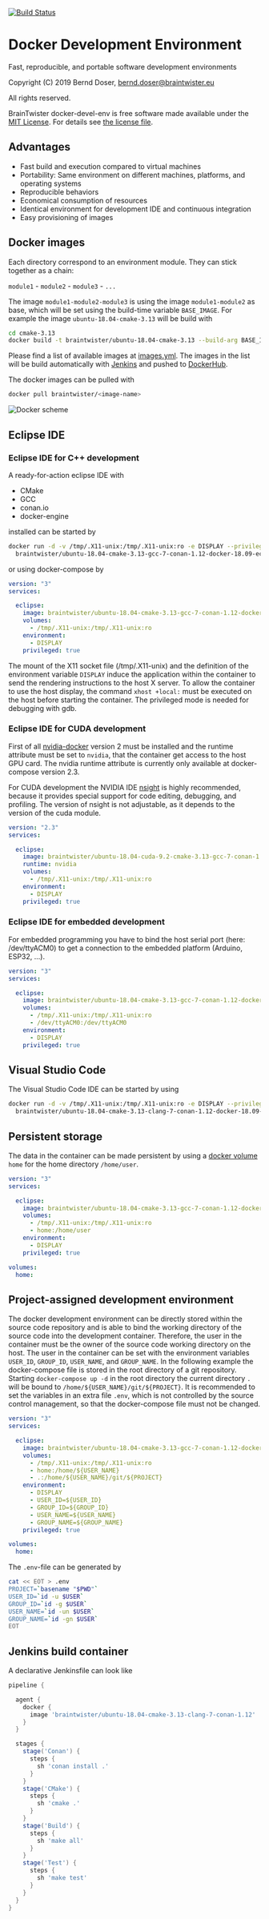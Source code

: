 [![Build Status](https://jenkins.braintwister.eu/buildStatus/icon?job=BrainTwister/docker-devel-env/master)](https://jenkins.braintwister.eu/job/BrainTwister/job/docker-devel-env/job/master/)

# Docker Development Environment

Fast, reproducible, and portable software development environments

Copyright (C) 2019 Bernd Doser, <bernd.doser@braintwister.eu>

All rights reserved.

BrainTwister docker-devel-env is free software made available under the [MIT License](http://opensource.org/licenses/MIT).
For details see [the license file](LICENSE).


## Advantages

 * Fast build and execution compared to virtual machines
 * Portability: Same environment on different machines, platforms, and operating systems
 * Reproducible behaviors
 * Economical consumption of resources
 * Identical environment for development IDE and continuous integration
 * Easy provisioning of images 


## Docker images

Each directory correspond to an environment module. They can stick together as
a chain:

`module1` - `module2` - `module3` - `...`

The image `module1-module2-module3` is using the image `module1-module2` as
base, which will be set using the build-time variable `BASE_IMAGE`. For
example the image `ubuntu-18.04-cmake-3.13` will be build with

```bash
cd cmake-3.13
docker build -t braintwister/ubuntu-18.04-cmake-3.13 --build-arg BASE_IMAGE=braintwister/ubuntu-18.04 .
```

Please find a list of available images at [images.yml](images.yml).
The images in the list will be build automatically with
[Jenkins](https://jenkins.braintwister.eu/job/BrainTwister/job/docker-devel-env/)
and pushed to [DockerHub](https://hub.docker.com/u/braintwister/dashboard/).

The docker images can be pulled with

```bash
docker pull braintwister/<image-name>
```

![Docker scheme](https://braintwister.eu/images/docker-devel-env.jpg?)

## Eclipse IDE
### Eclipse IDE for C++ development

A ready-for-action eclipse IDE with 

 * CMake
 * GCC
 * conan.io
 * docker-engine

installed can be started by

```bash
docker run -d -v /tmp/.X11-unix:/tmp/.X11-unix:ro -e DISPLAY --privileged \
  braintwister/ubuntu-18.04-cmake-3.13-gcc-7-conan-1.12-docker-18.09-eclipse-cpp-2018-12
```

or using docker-compose by

```yaml
version: "3"
services:

  eclipse:
    image: braintwister/ubuntu-18.04-cmake-3.13-gcc-7-conan-1.12-docker-18.09-eclipse-cpp-2018-12
    volumes:
      - /tmp/.X11-unix:/tmp/.X11-unix:ro
    environment:
      - DISPLAY
    privileged: true
```

The mount of the X11 socket file (/tmp/.X11-unix) and the definition of the
environment variable `DISPLAY` induce the application within the container to
send the rendering instructions to the host X server. To allow the container to
use the host display, the command `xhost +local:` must be executed on the host
before starting the container. The privileged mode is needed for debugging with
gdb.


### Eclipse IDE for CUDA development

First of all [nvidia-docker](https://github.com/NVIDIA/nvidia-docker) version 2
must be installed and the runtime attribute must be set to `nvidia`, that the
container get access to the host GPU card. The nvidia runtime attribute is
currently only available at docker-compose version 2.3.

For CUDA development the NVIDIA IDE
[nsight](https://developer.nvidia.com/nsight-eclipse-edition) is highly
recommended, because it provides special support for code editing, debugging,
and profiling. The version of nsight is not adjustable, as it depends to the
version of the cuda module.

```yaml
version: "2.3"
services:

  eclipse:
    image: braintwister/ubuntu-18.04-cuda-9.2-cmake-3.13-gcc-7-conan-1.12-nsight
    runtime: nvidia
    volumes:
      - /tmp/.X11-unix:/tmp/.X11-unix:ro
    environment:
      - DISPLAY
    privileged: true
```


### Eclipse IDE for embedded development

For embedded programming you have to bind the host serial port (here:
/dev/ttyACM0) to get a connection to the embedded platform (Arduino, ESP32,
...).

```yaml
version: "3"
services:

  eclipse:
    image: braintwister/ubuntu-18.04-cmake-3.13-gcc-7-conan-1.12-docker-18.09-eclipse-cpp-2018-12
    volumes:
      - /tmp/.X11-unix:/tmp/.X11-unix:ro
      - /dev/ttyACM0:/dev/ttyACM0
    environment:
      - DISPLAY
    privileged: true
```

## Visual Studio Code

The Visual Studio Code IDE can be started by using

```bash
docker run -d -v /tmp/.X11-unix:/tmp/.X11-unix:ro -e DISPLAY --privileged \
  braintwister/ubuntu-18.04-cmake-3.13-clang-7-conan-1.12-docker-18.09-vscode-1.32
```


## Persistent storage

The data in the container can be made persistent by using a [docker
volume](https://docs.docker.com/storage/volumes/) `home` for the home directory
`/home/user`.

```yaml
version: "3"
services:

  eclipse:
    image: braintwister/ubuntu-18.04-cmake-3.13-gcc-7-conan-1.12-docker-18.09-eclipse-cpp-2018-12
    volumes:
      - /tmp/.X11-unix:/tmp/.X11-unix:ro 
      - home:/home/user
    environment:
      - DISPLAY
    privileged: true

volumes:
  home:
```


## Project-assigned development environment

The docker development environment can be directly stored within the source
code repository and is able to bind the working directory of the source code
into the development container. Therefore, the user in the container must be
the owner of the source code working directory on the host.  The user in the
container can be set with the environment variables `USER_ID`, `GROUP_ID`,
`USER_NAME`, and `GROUP_NAME`. In the following example the docker-compose file
is stored in the root directory of a git repository. Starting `docker-compose
up -d` in the root directory the current directory `.` will be bound to
`/home/${USER_NAME}/git/${PROJECT}`. It is recommended to set the variables in
an extra file `.env`, which is not controlled by the source control management,
so that the docker-compose file must not be changed.

```yaml
version: "3"
services:

  eclipse:
    image: braintwister/ubuntu-18.04-cmake-3.13-gcc-7-conan-1.12-docker-18.09-eclipse-cpp-2018-12
    volumes:
      - /tmp/.X11-unix:/tmp/.X11-unix:ro 
      - home:/home/${USER_NAME}
      - .:/home/${USER_NAME}/git/${PROJECT}
    environment:
      - DISPLAY
      - USER_ID=${USER_ID}
      - GROUP_ID=${GROUP_ID}
      - USER_NAME=${USER_NAME}
      - GROUP_NAME=${GROUP_NAME}
    privileged: true

volumes:
  home:
```

The `.env`-file can be generated by

```bash
cat << EOT > .env 
PROJECT=`basename "$PWD"`
USER_ID=`id -u $USER`
GROUP_ID=`id -g $USER`
USER_NAME=`id -un $USER`
GROUP_NAME=`id -gn $USER`
EOT
```


## Jenkins build container

A declarative Jenkinsfile can look like

```groovy
pipeline {

  agent {
    docker {
      image 'braintwister/ubuntu-18.04-cmake-3.13-clang-7-conan-1.12'
    }
  }

  stages {
    stage('Conan') {
      steps {
        sh 'conan install .'
      }
    }
    stage('CMake') {
      steps {
        sh 'cmake .'
      }
    }
    stage('Build') {
      steps {
        sh 'make all'
      }
    }
    stage('Test') {
      steps {
        sh 'make test'
      }
    }
  }
}
```
